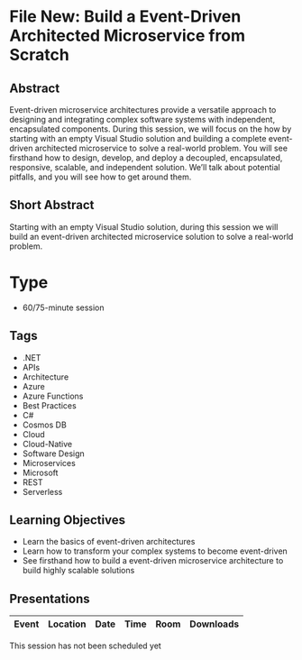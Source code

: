 # File New: Build a Event-Driven Architected Microservice from Scratch

## Abstract
Event-driven microservice architectures provide a versatile approach to designing and integrating complex software systems with independent, encapsulated components.  During this session, we will focus on the how by starting with an empty Visual Studio solution and building a complete event-driven architected microservice to solve a real-world problem.  You will see firsthand how to design, develop, and deploy a decoupled, encapsulated, responsive, scalable, and independent solution.  We’ll talk about potential pitfalls, and you will see how to get around them.

## Short Abstract
Starting with an empty Visual Studio solution, during this session we will build an event-driven architected microservice solution to solve a real-world problem.

# Type
* 60/75-minute session

## Tags
* .NET
* APIs
* Architecture
* Azure
* Azure Functions
* Best Practices
* C#
* Cosmos DB
* Cloud
* Cloud-Native
* Software Design
* Microservices
* Microsoft
* REST
* Serverless

## Learning Objectives
* Learn the basics of event-driven architectures
* Learn how to transform your complex systems to become event-driven
* See firsthand how to build a event-driven microservice architecture to build highly scalable solutions

## Presentations

| Event | Location | Date | Time | Room | Downloads |
|-------|:--------:|-----:|-----:|-----:|----------:|
This session has not been scheduled yet
